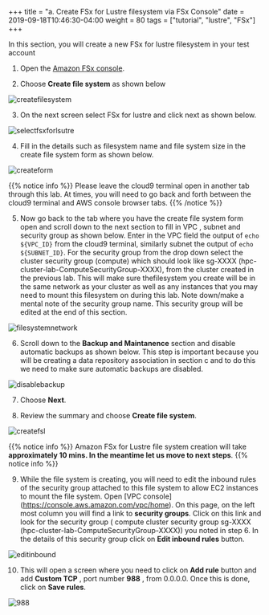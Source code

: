 +++
title = "a. Create FSx for Lustre filesystem via FSx Console"
date = 2019-09-18T10:46:30-04:00
weight = 80
tags = ["tutorial", "lustre", "FSx"]
+++

In this section, you will create a new FSx for lustre filesystem in your test account


1. Open the [Amazon FSx console](https://console.aws.amazon.com/fsx/home).

2. Choose  **Create file system** as shown below

![createfilesystem](/images/fsx-for-lustre-hsm/createfilesystem.png)

3. On the next screen select FSx for lustre and click next as shown below.   

![selectfsxforlsutre](/images/fsx-for-lustre-hsm/selectfsxlustre.png)

4. Fill in the details such as filesystem name and file system size in the create file system form as shown below.

![createform](/images/fsx-for-lustre-hsm/createform.png)


{{% notice info %}}
Please leave the cloud9 terminal open in another tab through this  lab.
At times, you will need to go back and forth between the cloud9 terminal and AWS console browser tabs. 
{{% /notice %}}

5. Now go back to the tab where you have the create file system form open and scroll down to the next section to fill in VPC , subnet and security group as shown below. Enter in the VPC field the output of `echo ${VPC_ID}` from the cloud9 terminal, similarly subnet the output of `echo ${SUBNET_ID}`. For the security group from the drop down select the cluster security group (compute) which should look like sg-XXXX (hpc-cluster-lab-ComputeSecurityGroup-XXXX), from the cluster created in the previous lab. This will make sure thefilesystem you create will be in the same network as your cluster as well as any instances that you may need to mount this filesystem on during this lab. Note down/make a mental note of the security group name. This security group will be edited at the end of this section. 

![filesystemnetwork](/images/fsx-for-lustre-hsm/filesystemnetwork.png)

6. Scroll down to the **Backup and Maintanence** section and disable automatic backups as shown below. This step is important because you will be creating a data repository association in section c and to do this we need to make sure automatic backups are disabled.

![disablebackup](/images/fsx-for-lustre-hsm/disablebackup.png) 

7. Choose **Next**.

8. Review the summary and choose  **Create file system**.

![createfsl](/images/fsx-for-lustre-hsm/createfsl.png)

{{% notice info %}}
Amazon FSx for Lustre file system creation will take **approximately 10 mins. In the meantime let us move to next steps**. 
{{% notice info %}}

9. While the file system is creating, you will need to edit the inbound rules of the security group attached to this file system to allow EC2 instances to mount the file system. Open [VPC console] (https://console.aws.amazon.com/vpc/home). On this page, on the left most column you will find a link to **security groups**. Click on this link and look for the security group ( compute cluster security group sg-XXXX (hpc-cluster-lab-ComputeSecurityGroup-XXXX)) you noted in step 6. In the details of this security group click on **Edit inbound rules** button.

![editinbound](/images/fsx-for-lustre-hsm/editinbound.png)

10. This will open a screen where you need to click on **Add rule** button and add **Custom TCP** , port number **988** , from 0.0.0.0. Once this is done, click on **Save rules**.

![988](/images/fsx-for-lustre-hsm/988.png)


